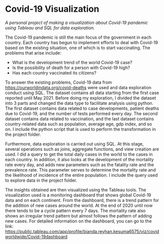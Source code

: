 # Covid-19 Visualization
*A personal project of making a visualization about Covid-19 pandemic using Tableau and SQL for data exploration.* 

The Covid-19 pandemic is still the main focus of the government in each country. Each country has begun to implement efforts to deal with Covid-19 based on the existing situation, one of which is to start vaccinating. The problems that arise include:
- What is the development trend of the world Covid-19 case?
- Is the possibility of death for a person with Covid-19 high?
- Has each country vaccinated its citizens?

To answer the existing problems, Covid-19 data from https://ourworldindata.org/covid-deaths  were used and data exploration conduct using SQL. The dataset contains all data starting from the first case reported until May 2021. Before doing my exploration, I divided the dataset into 3 parts and changed the data type to facilitate analysis using python. The first dataset contains data related to case developments, patient deaths due to Covid-19, and the number of tests performed every day. The second dataset contains data related to vaccination, and the last dataset contains country-related data such as population, average age, gdp index, and so on. I include the python script that is used to perform the transformation in the project folder.

Furthermore, data exploration is carried out using SQL. At this stage, several operations such as joins, aggregate functions, and view creation are used. I did a query to get the total daily cases in the world to the cases in each country. In addition, it also looks at the development of the mortality rate every day, and adds new parameters such as the fatality rate and the prevalence rate. This parameter serves to determine the mortality rate and the likelihood of incidence of the entire population. I include the query used to explore data in the project folder.

The insights obtained are then visualized using the Tableau tools. The visualization used is a monitoring dashboard that shows global Covid-19 data and on each continent. From the dashboard, there is a trend pattern for the addition of new cases around the world. At the end of 2020 until now there tends to be a cycle pattern every 7 days. The mortality rate also shows an irregular trend pattern but almost follows the pattern of adding new cases. For detailed information on the dashboard, you can go to the link: https://public.tableau.com/app/profile/bianda.reyhan.kesuma6575/viz/covidworldwide/Covid-19dashboard
